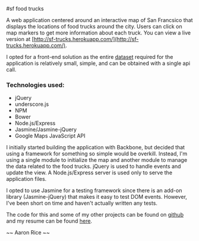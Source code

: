#sf food trucks

A web application centered around an interactive map of San Francsico that displays the locations of food trucks around the city.  Users can click on map markers to get more information about each truck.  You can view a live version at [http://sf-trucks.herokuapp.com/](http://sf-trucks.herokuapp.com/).

I opted for a front-end solution as the entire [dataset](https://data.sfgov.org/Economy-and-Community/Mobile-Food-Facility-Permit/rqzj-sfat?) required for the application is relatively small, simple, and can be obtained with a single api call.

### Technologies used:

* jQuery
* underscore.js
* NPM
* Bower
* Node.js/Express
* Jasmine/Jasmine-jQuery
* Google Maps JavaScript API 

I initially started building the application with Backbone, but decided that using a framework for something so simple would be overkill.  Instead, I'm using a single module to initialize the map and another module to manage the data related to the food trucks.  jQuery is used to handle events and update the view.  A Node.js/Express server is used only to serve
the application files.

I opted to use Jasmine for a testing framework since there is an add-on library (Jasmine-jQuery) that makes it easy to test DOM events.  However, I've been short on time and haven't actually written any tests.

The code for this and some of my other projects can be found on [github](https://github.com/adrice727) and my resume can be found [here](http://goo.gl/0tClVH).

~~ Aaron Rice ~~
